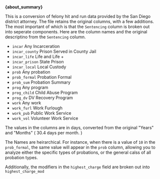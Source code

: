 **{about_summary}**

This is a conversion of felony hit and run data provided by the San Diego district attorney. The file retains the original columns, with a few additions. The most important of which is that the `Sentencing` column is broken out into seperate components. Here are the column names and the original descriptino from the `Sentencing` column. 

* `incar`	Any Incarceration
* `incar_county`	Prison Served in County Jail
* `incar_life`	Life and Life +
* `incar_prison`	State Prison
* `incar_local`	Local Custody
* `prob`	Any probation
* `prob_formal`	Probation Formal
* `prob_sum`	Probation Summary
* `prog`	Any program
* `prog_child`	Child Abuse Program
* `prog_dv`	DV Recovery Program
* `work`	Any work
* `work_furl`	Work Furlough
* `work_pub`	Public Work Service
* `work_vol`	Volunteer Work Service

The values in the columns are in days, converted from the original "Years" and "Months" ( 30.4 days per month. )

The Names are heirarchical. For instance, when there is a value of `10` in the  `prob_formal`, the same value will appear in the `prob` column, allowing you to analyze either the specific types of probations, or the general calss of all probation types.  

Additionally, the modifiers in the `highest_charge` field are broken out into `highest_charge_mod`
